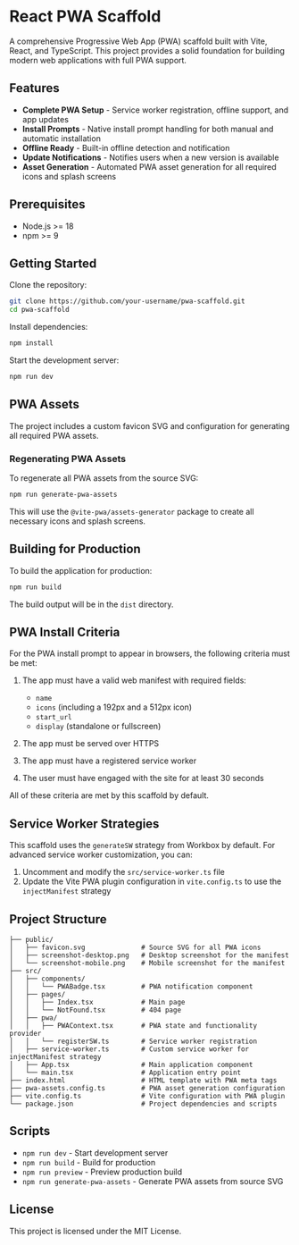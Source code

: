 
# React PWA Scaffold

A comprehensive Progressive Web App (PWA) scaffold built with Vite, React, and TypeScript. This project provides a solid foundation for building modern web applications with full PWA support.

## Features

- **Complete PWA Setup** - Service worker registration, offline support, and app updates
- **Install Prompts** - Native install prompt handling for both manual and automatic installation
- **Offline Ready** - Built-in offline detection and notification
- **Update Notifications** - Notifies users when a new version is available
- **Asset Generation** - Automated PWA asset generation for all required icons and splash screens

## Prerequisites

- Node.js >= 18
- npm >= 9

## Getting Started

Clone the repository:

```bash
git clone https://github.com/your-username/pwa-scaffold.git
cd pwa-scaffold
```

Install dependencies:

```bash
npm install
```

Start the development server:

```bash
npm run dev
```

## PWA Assets

The project includes a custom favicon SVG and configuration for generating all required PWA assets.

### Regenerating PWA Assets

To regenerate all PWA assets from the source SVG:

```bash
npm run generate-pwa-assets
```

This will use the `@vite-pwa/assets-generator` package to create all necessary icons and splash screens.

## Building for Production

To build the application for production:

```bash
npm run build
```

The build output will be in the `dist` directory.

## PWA Install Criteria

For the PWA install prompt to appear in browsers, the following criteria must be met:

1. The app must have a valid web manifest with required fields:
   - `name`
   - `icons` (including a 192px and a 512px icon)
   - `start_url`
   - `display` (standalone or fullscreen)

2. The app must be served over HTTPS

3. The app must have a registered service worker

4. The user must have engaged with the site for at least 30 seconds

All of these criteria are met by this scaffold by default.

## Service Worker Strategies

This scaffold uses the `generateSW` strategy from Workbox by default. For advanced service worker customization, you can:

1. Uncomment and modify the `src/service-worker.ts` file
2. Update the Vite PWA plugin configuration in `vite.config.ts` to use the `injectManifest` strategy

## Project Structure

```
├── public/
│   ├── favicon.svg              # Source SVG for all PWA icons
│   ├── screenshot-desktop.png   # Desktop screenshot for the manifest
│   └── screenshot-mobile.png    # Mobile screenshot for the manifest
├── src/
│   ├── components/
│   │   └── PWABadge.tsx         # PWA notification component
│   ├── pages/
│   │   ├── Index.tsx            # Main page
│   │   └── NotFound.tsx         # 404 page
│   ├── pwa/
│   │   ├── PWAContext.tsx       # PWA state and functionality provider
│   │   └── registerSW.ts        # Service worker registration
│   ├── service-worker.ts        # Custom service worker for injectManifest strategy
│   ├── App.tsx                  # Main application component
│   └── main.tsx                 # Application entry point
├── index.html                   # HTML template with PWA meta tags
├── pwa-assets.config.ts         # PWA asset generation configuration
├── vite.config.ts               # Vite configuration with PWA plugin
└── package.json                 # Project dependencies and scripts
```

## Scripts

- `npm run dev` - Start development server
- `npm run build` - Build for production
- `npm run preview` - Preview production build
- `npm run generate-pwa-assets` - Generate PWA assets from source SVG

## License

This project is licensed under the MIT License.

